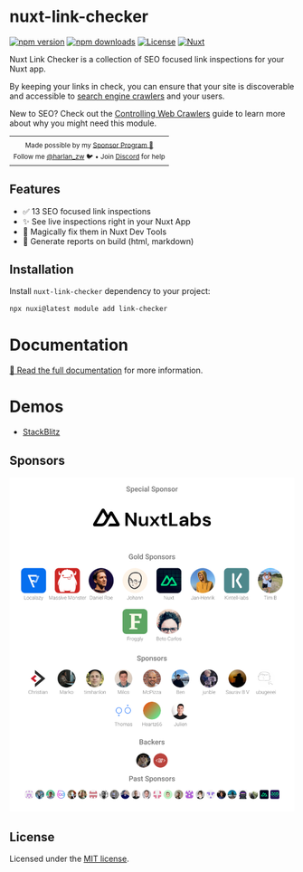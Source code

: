 <h1>nuxt-link-checker</h1>

[![npm version][npm-version-src]][npm-version-href]
[![npm downloads][npm-downloads-src]][npm-downloads-href]
[![License][license-src]][license-href]
[![Nuxt][nuxt-src]][nuxt-href]

Nuxt Link Checker is a collection of SEO focused link inspections for your Nuxt app.

By keeping your links in check, you can ensure that your site is discoverable and accessible to [search engine crawlers](https://nuxtseo.com/learn/controlling-crawlers) and your users.

New to SEO? Check out the [Controlling Web Crawlers](https://nuxtseo.com/learn/controlling-crawlers) guide to learn more about why you might
need this module.

<p align="center">
<table>
<tbody>
<td align="center">
<sub>Made possible by my <a href="https://github.com/sponsors/harlan-zw">Sponsor Program 💖</a><br> Follow me <a href="https://twitter.com/harlan_zw">@harlan_zw</a> 🐦 • Join <a href="https://discord.gg/275MBUBvgP">Discord</a> for help</sub><br>
</td>
</tbody>
</table>
</p>

## Features

- ✅ 13 SEO focused link inspections
- ✨ See live inspections right in your Nuxt App
- 🧙 Magically fix them in Nuxt Dev Tools
- 🚩 Generate reports on build (html, markdown)

## Installation

Install `nuxt-link-checker` dependency to your project:

```bash
npx nuxi@latest module add link-checker
```

# Documentation

[📖 Read the full documentation](https://nuxtseo.com/link-checker/getting-started/installation) for more information.

# Demos

- [StackBlitz](https://stackblitz.com/edit/nuxt-starter-qtaq7x?file=pages%2Findex.vue)

## Sponsors

<p align="center">
  <a href="https://raw.githubusercontent.com/harlan-zw/static/main/sponsors.svg">
    <img src='https://raw.githubusercontent.com/harlan-zw/static/main/sponsors.svg'/>
  </a>
</p>

## License

Licensed under the [MIT license](https://github.com/harlan-zw/nuxt-link-checker/blob/main/LICENSE.md).

<!-- Badges -->
[npm-version-src]: https://img.shields.io/npm/v/nuxt-link-checker/latest.svg?style=flat&colorA=18181B&colorB=28CF8D
[npm-version-href]: https://npmjs.com/package/nuxt-link-checker

[npm-downloads-src]: https://img.shields.io/npm/dm/nuxt-link-checker.svg?style=flat&colorA=18181B&colorB=28CF8D
[npm-downloads-href]: https://npmjs.com/package/nuxt-link-checker

[license-src]: https://img.shields.io/github/license/harlan-zw/nuxt-link-checker.svg?style=flat&colorA=18181B&colorB=28CF8D
[license-href]: https://github.com/harlan-zw/nuxt-link-checker/blob/main/LICENSE.md

[nuxt-src]: https://img.shields.io/badge/Nuxt-18181B?logo=nuxt.js
[nuxt-href]: https://nuxt.com
